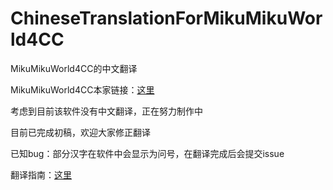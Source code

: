 # ChineseTranslationForMikuMikuWorld4CC
MikuMikuWorld4CC的中文翻译

MikuMikuWorld4CC本家链接：[这里](https://github.com/sevenc-nanashi/MikuMikuWorld4CC)

考虑到目前该软件没有中文翻译，正在努力制作中

目前已完成初稿，欢迎大家修正翻译

已知bug：部分汉字在软件中会显示为问号，在翻译完成后会提交issue

翻译指南：[这里](https://github.com/sevenc-nanashi/MikuMikuWorld4CC/blob/main/TRANSLATION.md)
